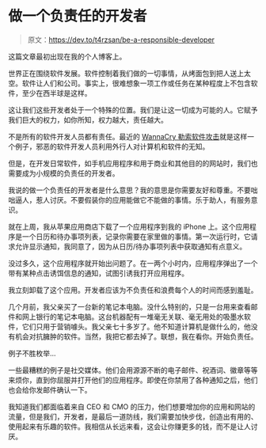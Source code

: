 # 做一个负责任的开发者

> 原文：<https://dev.to/t4rzsan/be-a-responsible-developer>

这篇文章最初出现在我的个人博客上。

世界正在围绕软件发展。软件控制着我们做的一切事情，从烤面包到把人送上太空。软件让人们和公司。事实上，很难想象一项工作或任务在某种程度上不包含软件，至少在西半球是这样。

这让我们这些开发者处于一个特殊的位置。我们是让这一切成为可能的人。它赋予我们巨大的权力，如你所知，权力越大，责任越大。

不是所有的软件开发人员都有责任。最近的 [WannaCry 勒索软件攻击](https://en.wikipedia.org/wiki/WannaCry_ransomware_attack)就是这样一个例子，邪恶的软件开发人员利用外行人对计算机和软件的无知。

但是，在开发日常软件，如手机应用程序和用于商业和其他目的的网站时，我们也需要成为小规模的负责任的开发者。

我说的做一个负责任的开发者是什么意思？我的意思是你需要友好和尊重。不要咄咄逼人，惹人讨厌。不要假装你的应用能做它不能做的事情。乐于助人，有服务意识。

就在上周，我从苹果应用商店下载了一个应用程序到我的 iPhone 上。这个应用程序是一个日历和待办事项列表，记录你需要在家里做的事情。第一次运行时，它请求允许显示通知，我同意了，因为从日历/待办事项列表中获取通知有点意义。

没过多久，这个应用程序就开始出问题了。在一两个小时内，应用程序弹出了一个带有某种点击诱饵信息的通知，试图引诱我打开应用程序。

我立刻卸载了这个应用。开发者应该为不负责任和浪费每个人的时间而感到羞耻。

几个月前，我父亲买了一台新的笔记本电脑。没什么特别的，只是一台用来查看邮件和网上银行的笔记本电脑。这台机器配有一堆毫无关联、毫无用处的吸墨水软件，它们只用于营销噱头。我父亲七十多岁了。他不知道计算机是做什么的，他没有机会对抗臃肿的软件。当然，我把它都去掉了。联想，我在看你。开始负责任。

例子不胜枚举...

一些最糟糕的例子是社交媒体。他们会用源源不断的电子邮件、祝酒词、徽章等等来烦你，直到你屈服并打开他们的应用程序。即使在你禁用了各种通知之后，他们也会给你发邮件确认一下。

我知道我们都面临着来自 CEO 和 CMO 的压力，他们想要增加你的应用和网站的流量，但是我们，开发者，是最后一道防线，我们需要加快步伐，创造出有用的、使用起来有乐趣的软件。我相信从长远来看，这会让你赚更多的钱，而不是让人讨厌。
